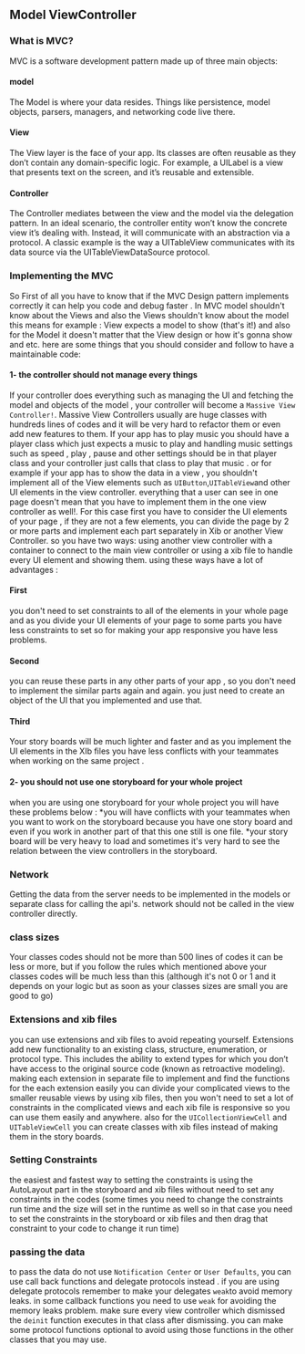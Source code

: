 
## Model ViewController

### What is MVC?

MVC is a software development pattern made up of three main objects:
#### model
The Model is where your data resides. Things like persistence, model objects, parsers, managers, and networking code live there.
#### View
The View layer is the face of your app. Its classes are often reusable as they don’t contain any domain-specific logic. For example, a UILabel is a view that presents text on the screen, and it’s reusable and extensible.
#### Controller
The Controller mediates between the view and the model via the delegation pattern. In an ideal scenario, the controller entity won’t know the concrete view it’s dealing with. Instead, it will communicate with an abstraction via a protocol. A classic example is the way a UITableView communicates with its data source via the UITableViewDataSource protocol.

### Implementing the MVC
So First of all you have to know that if the MVC Design pattern implements correctly it can help you code and debug faster . In MVC model shouldn't know about the Views and also the Views shouldn't know about the model this means for example : View expects a model to show (that's it!) and also for the Model it doesn't matter that the View design or how it's gonna show and etc. here are some things that you should consider and follow to have a maintainable code: 
#### 1- the controller should not manage every things
If your controller does everything such as managing the UI and fetching the model and objects of the model , your controller will become a `Massive View Controller!`.  Massive View Controllers usually are huge classes with hundreds lines of codes and it will be very hard to refactor them or even add new features to them. If your app has to play music you should have a player class which just expects a music to play and handling music settings such as speed , play , pause and other settings should be in that player class and your controller just calls that class to play that music . or for example if your app has to show the data in a view , you shouldn't implement all of the View elements such as `UIButton`,`UITableView`and other UI elements in the view controller. everything that a user can see in one page doesn't mean that you have to implement them in the one view controller as well!. For this case first you have to consider the UI elements of your page , if they are not a few elements, you can divide the page by 2 or more parts and implement each part separately in Xib or another View Controller. so you have two ways: using another view controller with a container to connect to the main view controller or using a xib file to handle every UI element and showing them. using these ways have a lot of advantages : 
#### First
you don't need to set constraints to all of the elements in your whole page and as you divide your UI elements of your page to some parts you have less constraints to set so for making your app responsive you have less problems.
#### Second 
you can reuse these parts in any other parts of your app , so you don't need to implement the similar parts again and again. you just need to create an object of the UI that you implemented and use that.
#### Third
Your story boards will be much lighter and faster and as you implement the UI elements in the XIb files you have less conflicts with your teammates when working on the same project .

#### 2- you should not use one storyboard for your whole project
when you are using one storyboard for your whole project you will have these problems below :
*you will have conflicts with your teammates when you want to work on the storyboard because you have one story board and even if you work in another part of that this one still is one file.
*your story board will be very heavy to load and sometimes it's very hard to see the relation between the view controllers in the storyboard.

### Network
Getting the data from the server needs to be implemented in the models or separate class for calling the api's. network should not be called in the view controller directly. 

### class sizes
Your classes codes should not be more than 500 lines of codes it can be less or more, but if you follow the rules which mentioned above your classes codes will be much less than this (although it's not 0 or 1 and it depends on your logic but as soon as your classes sizes are small you are good to go)

### Extensions and xib files 
you can use extensions and xib files to avoid repeating yourself.
Extensions add new functionality to an existing class, structure, enumeration, or protocol type. This includes the ability to extend types for which you don’t have access to the original source code (known as retroactive modeling). making each extension in separate file to implement and find the functions for the each extension easily 
you can divide your complicated views to the smaller reusable views by using xib files, then you won't need to set a lot of constraints in the complicated views and each xib file is responsive so you can use them easily and anywhere. also for the `UICollectionViewCell` and `UITableViewCell` you can create classes with xib files instead of making them in the story boards.

### Setting Constraints 
the easiest and fastest way to setting the constraints is using the AutoLayout part in the storyboard and xib files without need to set any constraints in the codes (some times you need to change the constraints run time and the size will set in the runtime as well so in that case you need to set the constraints in the storyboard or xib files and then drag that constraint to your code to change it run time)

### passing the data 
to pass the data do not use `Notification Center` or `User Defaults`, you can use call back functions and delegate protocols instead . if you are using delegate protocols remember to make your delegates `weak`to avoid memory leaks. in some callback functions you need to use `weak` for avoiding the memory leaks problem. make sure every view controller which dismissed the `deinit` function executes in that class after dismissing. you can make some protocol functions optional to avoid using those functions in the other classes that you may use.

